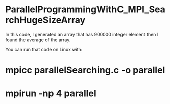 # ParallelProgrammingWithC_MPI_SearchHugeSizeArray
In this code, I generated an array that has 900000 integer element then I found the average of the array.

You can run that code on Linux with:

# mpicc parallelSearching.c -o parallel
# mpirun -np 4 parallel
